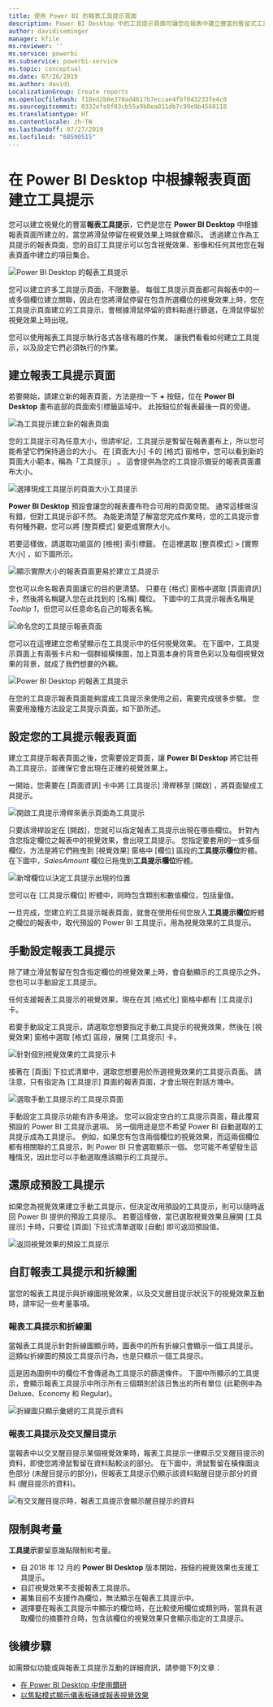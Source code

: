 ```yaml
---
title: 使用 Power BI 的報表工具提示頁面
description: Power BI Desktop 中的工具提示頁面可讓您在報表中建立豐富的暫留式工具提示視覺效果
author: davidiseminger
manager: kfile
ms.reviewer: ''
ms.service: powerbi
ms.subservice: powerbi-service
ms.topic: conceptual
ms.date: 07/26/2019
ms.author: davidi
LocalizationGroup: Create reports
ms.openlocfilehash: f18ed2b0e370ad4617b7eccae4fbf043233fe4c0
ms.sourcegitcommit: 0332efe8f83cb55a9b8ea011db7c99e9b4568118
ms.translationtype: HT
ms.contentlocale: zh-TW
ms.lasthandoff: 07/27/2019
ms.locfileid: "68590515"
---
```

# <a name="create-tooltips-based-on-report-pages-in-power-bi-desktop"></a>在 Power BI Desktop 中根據報表頁面建立工具提示
您可以建立視覺化的豐富**報表工具提示**，它們是您在 **Power BI Desktop** 中根據報表頁面所建立的，當您將滑鼠停留在視覺效果上時就會顯示。 透過建立作為工具提示的報表頁面，您的自訂工具提示可以包含視覺效果、影像和任何其他您在報表頁面中建立的項目集合。 

![Power BI Desktop 的報表工具提示](media/desktop-tooltips/desktop-tooltips_00a.png)

您可以建立許多工具提示頁面，不限數量。 每個工具提示頁面都可與報表中的一或多個欄位建立關聯，因此在您將滑鼠停留在包含所選欄位的視覺效果上時，您在工具提示頁面建立的工具提示，會根據滑鼠停留的資料點進行篩選，在滑鼠停留於視覺效果上時出現。 

您可以使用報表工具提示執行各式各樣有趣的作業。 讓我們看看如何建立工具提示，以及設定它們必須執行的作業。

## <a name="create-a-report-tooltip-page"></a>建立報表工具提示頁面
若要開始，請建立新的報表頁面，方法是按一下 **+** 按鈕，位在 **Power BI Desktop** 畫布底部的頁面索引標籤區域中。 此按鈕位於報表最後一頁的旁邊。 

![為工具提示建立新的報表頁面](media/desktop-tooltips/desktop-tooltips_02.png)

您的工具提示可為任意大小，但請牢記，工具提示是暫留在報表畫布上，所以您可能希望它們保持適合的大小。 在 [頁面大小]  卡的 [格式]  窗格中，您可以看到新的頁面大小範本，稱為「工具提示」  。 這會提供為您的工具提示備妥的報表頁面畫布大小。

![選擇現成工具提示的頁面大小工具提示](media/desktop-tooltips/desktop-tooltips_03.png)

**Power BI Desktop** 預設會讓您的報表畫布符合可用的頁面空間。 通常這樣做沒有錯，但對工具提示卻不然。 為能更清楚了解當您完成作業時，您的工具提示會有何種外觀，您可以將 [整頁模式]  變更成實際大小。 

若要這樣做，請選取功能區的 [檢視]  索引標籤。 在這裡選取 [整頁模式] > [實際大小]  ，如下圖所示。

![顯示實際大小的報表頁面更易於建立工具提示](media/desktop-tooltips/desktop-tooltips_04.png)

您也可以命名報表頁面讓它的目的更清楚。 只要在 [格式]  窗格中選取 [頁面資訊]  卡，然後將名稱鍵入您在此找到的 [名稱]  欄位。 下圖中的工具提示報表名稱是 *Tooltip 1*，但您可以任意命名自己的報表名稱。

![命名您的工具提示報表頁面](media/desktop-tooltips/desktop-tooltips_05.png)

您可以在這裡建立您希望顯示在工具提示中的任何視覺效果。 在下圖中，工具提示頁面上有兩張卡片和一個群組橫條圖，加上頁面本身的背景色彩以及每個視覺效果的背景，就成了我們想要的外觀。

![Power BI Desktop 的報表工具提示](media/desktop-tooltips/desktop-tooltips_06.png)

在您的工具提示報表頁面能夠當成工具提示來使用之前，需要完成很多步驟。 您需要用幾種方法設定工具提示頁面，如下節所述。 

## <a name="configure-your-tooltip-report-page"></a>設定您的工具提示報表頁面

建立工具提示報表頁面之後，您需要設定頁面，讓 **Power BI Desktop** 將它註冊為工具提示，並確保它會出現在正確的視覺效果上。

一開始，您需要在 [頁面資訊]  卡中將 [工具提示]  滑桿移至 [開啟]  ，將頁面變成工具提示。 

![開啟工具提示滑桿來表示頁面為工具提示](media/desktop-tooltips/desktop-tooltips_07.png)

只要該滑桿設定在 [開啟]，您就可以指定報表工具提示出現在哪些欄位。 針對內含您指定欄位之報表中的視覺效果，會出現工具提示。 您指定要套用的一或多個欄位，方法是將它們拖曳到 [視覺效果]  窗格中 [欄位]  區段的**工具提示欄位**貯體。 在下圖中，*SalesAmount* 欄位已拖曳到**工具提示欄位**貯體。

![新增欄位以決定工具提示出現的位置](media/desktop-tooltips/desktop-tooltips_08.png)
 
您可以在 [工具提示欄位]  貯體中，同時包含類別和數值欄位，包括量值。

一旦完成，您建立的工具提示報表頁面，就會在使用任何您放入**工具提示欄位**貯體之欄位的報表中，取代預設的 Power BI 工具提示，用為視覺效果的工具提示。

## <a name="manually-setting-a-report-tooltip"></a>手動設定報表工具提示

除了建立滑鼠暫留在包含指定欄位的視覺效果上時，會自動顯示的工具提示之外，您也可以手動設定工具提示。 

任何支援報表工具提示的視覺效果，現在在其 [格式化]  窗格中都有 [工具提示]  卡。 

若要手動設定工具提示，請選取您想要指定手動工具提示的視覺效果，然後在 [視覺效果]  窗格中選取 [格式]  區段，展開 [工具提示]  卡。

![針對個別視覺效果的工具提示卡](media/desktop-tooltips/desktop-tooltips_09.png)

接著在 [頁面]  下拉式清單中，選取您想要用於所選視覺效果的工具提示頁面。 請注意，只有指定為 [工具提示]  頁面的報表頁面，才會出現在對話方塊中。

![選取手動工具提示的工具提示頁面](media/desktop-tooltips/desktop-tooltips_10.png)

手動設定工具提示功能有許多用途。 您可以設定空白的工具提示頁面，藉此覆寫預設的 Power BI 工具提示選項。 另一個用途是您不希望 Power BI 自動選取的工具提示成為工具提示。 例如，如果您有包含兩個欄位的視覺效果，而這兩個欄位都有相關聯的工具提示，則 Power BI 只會選取顯示一個。 您可能不希望發生這種情況，因此您可以手動選取應該顯示的工具提示。

## <a name="reverting-to-default-tooltips"></a>還原成預設工具提示

如果您為視覺效果建立手動工具提示，但決定改用預設的工具提示，則可以隨時返回 Power BI 提供的預設工具提示。 若要這樣做，當已選取視覺效果且展開 [工具提示]  卡時，只要從 [頁面]  下拉式清單選取 [自動]  即可返回預設值。

![返回視覺效果的預設工具提示](media/desktop-tooltips/desktop-tooltips_11.png)

## <a name="custom-report-tooltips-and-line-charts"></a>自訂報表工具提示和折線圖

當您的報表工具提示與折線圖視覺效果，以及交叉醒目提示狀況下的視覺效果互動時，請牢記一些考量事項。

### <a name="report-tooltips-and-line-charts"></a>報表工具提示和折線圖

當報表工具提示針對折線圖顯示時，圖表中的所有折線只會顯示一個工具提示。 這類似折線圖的預設工具提示行為，也是只顯示一個工具提示。 

這是因為圖例中的欄位不會傳遞為工具提示的篩選條件。 下圖中所顯示的工具提示，會顯示報表工具提示中所示所有三個類別於該日售出的所有單位 (此範例中為 Deluxe、Economy 和 Regular)。 

![折線圖只顯示彙總的工具提示資料](media/desktop-tooltips/desktop-tooltips_12.png)

### <a name="report-tooltips-and-cross-highlighting"></a>報表工具提示及交叉醒目提示

當報表中以交叉醒目提示某個視覺效果時，報表工具提示一律顯示交叉醒目提示的資料，即使您將滑鼠暫留在資料點較淡的部分。 在下圖中，滑鼠暫留在橫條圖淡色部分 (未醒目提示的部分)，但報表工具提示仍顯示該資料點醒目提示部分的資料 (醒目提示的資料)。

![有交叉醒目提示時，報表工具提示會顯示醒目提示的資料](media/desktop-tooltips/desktop-tooltips_13.png)



## <a name="limitations-and-considerations"></a>限制與考量
**工具提示**要留意幾點限制和考量。

* 自 2018 年 12 月的 **Power BI Desktop** 版本開始，按鈕的視覺效果也支援工具提示。
* 自訂視覺效果不支援報表工具提示。 
* 叢集目前不支援作為欄位，無法顯示在報表工具提示中。 
* 選擇要在報表工具提示中顯示的欄位時，在比較使用欄位或類別時，當具有選取欄位的摘要符合時，包含該欄位的視覺效果只會顯示指定的工具提示。 



## <a name="next-steps"></a>後續步驟
如需類似功能或與報表工具提示互動的詳細資訊，請參閱下列文章：

* [在 Power BI Desktop 中使用鑽研](desktop-drillthrough.md)
* [以焦點模式顯示儀表板磚或報表視覺效果](consumer/end-user-focus.md)

